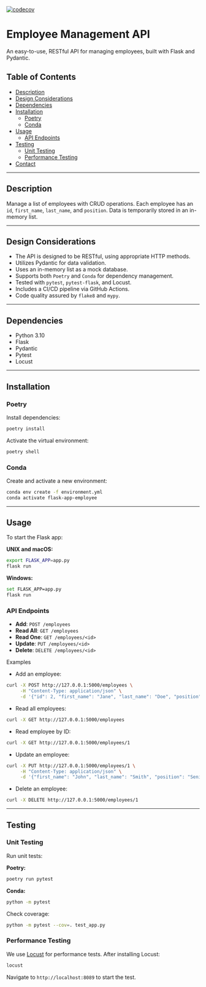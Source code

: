 [![codecov](https://codecov.io/gh/your_username/your_repository_name/branch/main/graph/badge.svg)](https://github.com/thiwankajayasiri/flask-api)

# Employee Management API

An easy-to-use, RESTful API for managing employees, built with Flask and Pydantic.

## Table of Contents

- [Description](#description)
- [Design Considerations](#design-considerations)
- [Dependencies](#dependencies)
- [Installation](#installation)
  - [Poetry](#poetry)
  - [Conda](#conda)
- [Usage](#usage)
  - [API Endpoints](#api-endpoints)
- [Testing](#testing)
  - [Unit Testing](#unit-testing)
  - [Performance Testing](#performance-testing)
- [Contact](#contact)

---

## Description

Manage a list of employees with CRUD operations. Each employee has an `id`, `first_name`, `last_name`, and `position`. Data is temporarily stored in an in-memory list.

---

## Design Considerations

- The API is designed to be RESTful, using appropriate HTTP methods.
- Utilizes Pydantic for data validation.
- Uses an in-memory list as a mock database.
- Supports both ```Poetry``` and ```Conda``` for dependency management.
- Tested with ```pytest```, ```pytest-flask```, and Locust.
- Includes a CI/CD pipeline via GitHub Actions.
- Code quality assured by ```flake8``` and ```mypy```.

---

## Dependencies

- Python 3.10
- Flask
- Pydantic
- Pytest
- Locust

---

## Installation

### Poetry

Install dependencies:

```bash
poetry install
```

Activate the virtual environment:

```bash
poetry shell
```

### Conda

Create and activate a new environment:

```bash
conda env create -f environment.yml
conda activate flask-app-employee
```

---

## Usage

To start the Flask app:

**UNIX and macOS:**

```bash
export FLASK_APP=app.py
flask run
```

**Windows:**

```bash
set FLASK_APP=app.py
flask run
```

### API Endpoints

- **Add**: `POST /employees`
- **Read All**: `GET /employees`
- **Read One**: `GET /employees/<id>`
- **Update**: `PUT /employees/<id>`
- **Delete**: `DELETE /employees/<id>`

Examples

- Add an employee:

```bash
curl -X POST http://127.0.0.1:5000/employees \
     -H "Content-Type: application/json" \
     -d '{"id": 2, "first_name": "Jane", "last_name": "Doe", "position": "Manager"}'

```

- Read all employees:

```bash
curl -X GET http://127.0.0.1:5000/employees
```

- Read employee by ID:

```bash
curl -X GET http://127.0.0.1:5000/employees/1
```


- Update an employee:

```bash
curl -X PUT http://127.0.0.1:5000/employees/1 \
     -H "Content-Type: application/json" \
     -d '{"first_name": "John", "last_name": "Smith", "position": "Senior Engineer"}'
```

- Delete an employee:

```bash
curl -X DELETE http://127.0.0.1:5000/employees/1

```

---

## Testing

### Unit Testing

Run unit tests:

**Poetry:**

```bash
poetry run pytest
```

**Conda:**

```bash
python -m pytest
```

Check coverage:

```bash
python -m pytest --cov=. test_app.py
```

### Performance Testing

We use [Locust](https://locust.io/) for performance tests. After installing Locust:

```bash
locust
```

Navigate to `http://localhost:8089` to start the test.